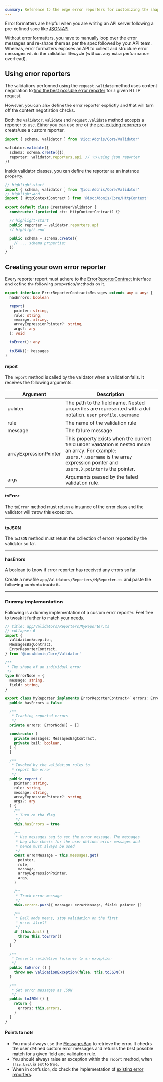 ```yaml
---
summary: Reference to the edge error reporters for customizing the shape of the error
---
```


Error formatters are helpful when you are writing an API server following a pre-defined spec like [JSON\:API](https://jsonapi.org/)

Without error formatters, you have to manually loop over the error messages and re-shape them as per the spec followed by your API team. Whereas, error formatters exposes an API to collect and structure error messages within the validation lifecycle (without any extra performance overhead).

## Using error reporters
The validations performed using the `request.validate` method uses content negotiation to [find the best possible error reporter](./introduction.md#server-rendered-app) for a given HTTP request.

However, you can also define the error reporter explicitly and that will turn off the content negotiation checks.

Both the `validator.validate` and `request.validate` method accepts a reporter to use. Either you can use one of the [pre-existing reporters](https://github.com/adonisjs/validator/blob/develop/src/Validator/index.ts#L219-L222) or create/use a custom reporter.

```ts
import { schema, validator } from '@ioc:Adonis/Core/Validator'

validator.validate({
  schema: schema.create({}),
  reporter: validator.reporters.api, // 👈 using json reporter
})
```

Inside validator classes, you can define the reporter as an instance property.

```ts
// highlight-start
import { schema, validator } from '@ioc:Adonis/Core/Validator'
// highlight-end
import { HttpContextContract } from '@ioc:Adonis/Core/HttpContext'

export default class CreateUserValidator {
  constructor (protected ctx: HttpContextContract) {}

  // highlight-start
  public reporter = validator.reporters.api
  // highlight-end

  public schema = schema.create({
    // ... schema properties
  })
}
```

## Creating your own error reporter
Every reporter report must adhere to the [ErrorReporterContract](https://github.com/adonisjs/validator/blob/develop/adonis-typings/validator.ts#L168) interface and define the following properties/methods on it.

```ts
export interface ErrorReporterContract<Messages extends any = any> {
  hasErrors: boolean

  report(
    pointer: string,
    rule: string,
    message: string,
    arrayExpressionPointer?: string,
    args?: any
  ): void

  toError(): any

  toJSON(): Messages
}
```

#### report
The `report` method is called by the validator when a validation fails. It receives the following arguments.

| Argument | Description |
|-----------|-------------|
| pointer | The path to the field name. Nested properties are represented with a dot notation. `user.profile.username` |
| rule | The name of the validation rule |
| message | The failure message |
| arrayExpressionPointer | This property exists when the current field under validation is nested inside an array. For example: `users.*.username` is the array expression pointer and `users.0.pointer` is the pointer. |
| args | Arguments passed by the failed validation rule. |

#### toError
The `toError` method must return a instance of the error class and the validator will throw this exception.

---

#### toJSON
The `toJSON` method must return the collection of errors reported by the validator so far.

---

#### hasErrors
A boolean to know if error reporter has received any errors so far.

Create a new file `app/Validators/Reporters/MyReporter.ts` and paste the following contents inside it.

---

### Dummy implementation
Following is a dummy implementation of a custom error reporter. Feel free to tweak it further to match your needs.

```ts
// title: app/Validators/Reporters/MyReporter.ts
// collapse: 6
import {
  ValidationException,
  MessagesBagContract,
  ErrorReporterContract,
} from '@ioc:Adonis/Core/Validator'

/**
 * The shape of an individual error
 */
type ErrorNode = {
  message: string,
  field: string,
}

export class MyReporter implements ErrorReporterContract<{ errors: ErrorNode[] }> {
  public hasErrors = false

  /**
   * Tracking reported errors
   */
  private errors: ErrorNode[] = []

  constructor (
    private messages: MessagesBagContract,
    private bail: boolean,
  ) {
  }

  /**
   * Invoked by the validation rules to
   * report the error
   */
  public report (
    pointer: string,
    rule: string,
    message: string,
    arrayExpressionPointer?: string,
    args?: any
  ) {
    /**
     * Turn on the flag
     */
    this.hasErrors = true

    /**
     * Use messages bag to get the error message. The messages
     * bag also checks for the user defined error messages and
     * hence must always be used
     */
    const errorMessage = this.messages.get(
      pointer,
      rule,
      message,
      arrayExpressionPointer,
      args,
    )

    /**
     * Track error message
     */
    this.errors.push({ message: errorMessage, field: pointer })

    /**
     * Bail mode means, stop validation on the first
     * error itself
     */
    if (this.bail) {
      throw this.toError()
    }
  }

  /**
   * Converts validation failures to an exception
   */
  public toError () {
    throw new ValidationException(false, this.toJSON())
  }

  /**
   * Get error messages as JSON
   */
  public toJSON () {
    return {
      errors: this.errors,
    }
  }
}
```

#### Points to note

- You must always use the [MessagesBag](https://github.com/adonisjs/validator/blob/develop/src/MessagesBag/index.ts) to retrieve the error. It checks the user defined custom error messages and returns the best possible match for a given field and validation rule.
- You should always raise an exception within the `report` method, when `this.bail` is set to true.
- When in confusion, do check the implementation of [existing error reporters](https://github.com/adonisjs/validator/tree/develop/src/ErrorReporter).

